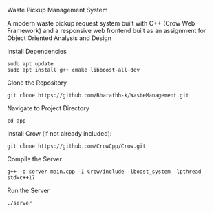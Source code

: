 Waste Pickup Management System

A modern waste pickup request system built with C++ (Crow Web Framework) and a responsive web frontend built as an assignment for Object Oriented Analysis and Design

Install Dependencies
```
sudo apt update
sudo apt install g++ cmake libboost-all-dev
```

Clone the Repository
```
git clone https://github.com/Bharathh-k/WasteManagement.git

```

Navigate to Project Directory
```
cd app
```

Install Crow (if not already included):
```
git clone https://github.com/CrowCpp/Crow.git
```

Compile the Server
```
g++ -o server main.cpp -I Crow/include -lboost_system -lpthread -std=c++17
```

Run the Server
```
./server
```
